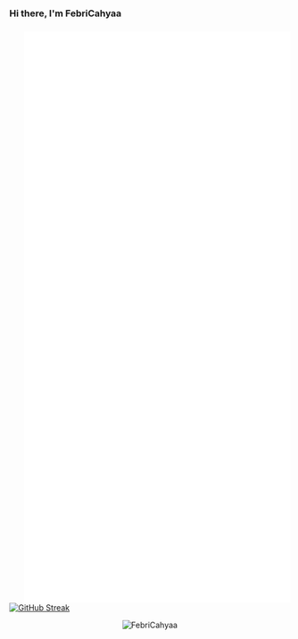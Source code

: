 ### Hi there, I'm FebriCahyaa
###
<img align="right" src="./github-metrics.svg" />

[![GitHub Streak](https://github-readme-streak-stats2-git-main-febricahyaas-projects.vercel.app/?user=FebriCahyaa&theme=blood-dark&hide_border=true&locale=id&date_format=M%20j%5B%2C%20Y%5D&exclude_days=Sun%2CMon%2CTue%2CWed%2CThu%2CFri%2CSat)](https://git.io/streak-stats)

<p align="center"> <img src="https://komarev.com/ghpvc/?username=FebriCahyaa&style=flat-square" alt="FebriCahyaa" /> </p>
